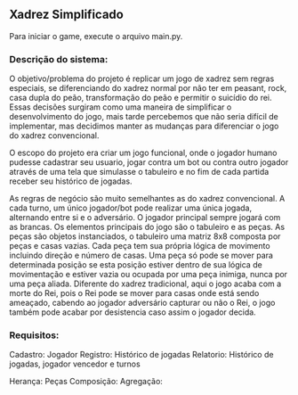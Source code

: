 ## Xadrez Simplificado
Para iniciar o game, execute o arquivo main.py.


### Descrição do sistema:

O objetivo/problema do projeto é replicar um jogo de xadrez sem regras especiais, se diferenciando do xadrez normal por não ter em peasant, rock, casa dupla do peão, transformação do peão e permitir o suicídio do rei. Essas decisões surgiram como uma maneira de simplificar o desenvolvimento do jogo, mais tarde percebemos que não seria difícil de implementar, mas decidimos manter as mudanças para diferenciar o jogo do xadrez convencional.

O escopo do projeto era criar um jogo funcional, onde o jogador humano pudesse cadastrar seu usuario, jogar contra um bot ou contra outro jogador através de uma tela que simulasse o tabuleiro e no fim de cada partida receber seu histórico de jogadas.

As regras de negócio são muito semelhantes as do xadrez convencional. A cada turno, um único jogador/bot pode realizar uma única jogada, alternando entre si e o adversário. O jogador principal sempre jogará com as brancas. Os elementos principais do jogo são o tabuleiro e as peças. As peças são objetos instanciados, o tabuleiro uma matriz 8x8 composta por peças e casas vazias. Cada peça tem sua própria lógica de movimento incluindo direção e número de casas. Uma peça só pode se mover para determinada posição se esta posição estiver dentro de sua lógica de movimentação e estiver vazia ou ocupada por uma peça inimiga, nunca por uma peça aliada. Diferente do xadrez tradicional, aqui o jogo acaba com a morte do Rei, pois o Rei pode se mover para casas onde está sendo ameaçado, cabendo ao jogador adversário capturar ou não o Rei, o jogo também pode acabar por desistencia caso assim o jogador decida. 


### Requisitos:

Cadastro: Jogador
Registro: Histórico de jogadas
Relatorio: Histórico de jogadas, jogador vencedor e turnos

Herança: Peças 
Composição:
Agregação:
